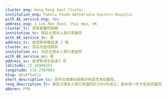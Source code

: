 ```yaml
---
cluster_eng: Hong Kong East Cluster
institution_eng: Pamela Youde Nethersole Eastern Hospital
with_AE_service_eng: Yes
address_eng: 3 Lok Man Road, Chai Wan, HK
cluster_tc: 港島東醫院聯網
institution_tc: 東區尤德夫人那打素醫院
with_AE_service_tc: 是
address_tc: 香港柴灣樂民道 3 號
cluster_sc: 港岛东医院联网
institution_sc: 东区尤德夫人那打素医院
with_AE_service_sc: 是
address_sc: 香港柴湾乐民道3 号
latitude: 22.26998253
longitude: 114.2367003
Slug: qhy9f5a2jy
short_description_tc: 提供全面專科服務的地區性急症醫院。
long_description_tc: 東區尤德夫人那打素醫院於1993年成立，是本港一所大型急症醫院，為港島東居民提供全面的專科服務。醫院以尤德夫人之名命名，其前身為建於一百年前的雅麗氏何妙麗那打素醫院，是本港首間以西方醫術治病的華人醫院。
abbrev: PYN
---
```

